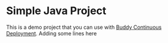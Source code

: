# Simple Java Project
This is a demo project that you can use with [Buddy Continuous Deployment](https://buddy.works).
Adding some lines here
